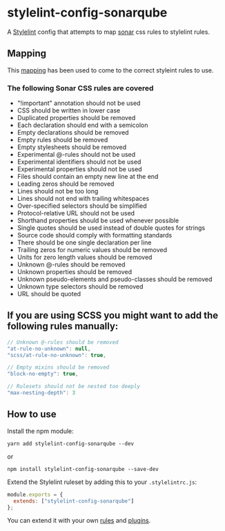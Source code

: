 # stylelint-config-sonarqube

A [Stylelint](https://stylelint.io/) config that attempts to map [sonar](https://www.sonarqube.org/) css rules to stylelint rules.

## Mapping

This [mapping](https://github.com/SymphonyOSF/sonar-css-plugin/blob/master/doc/stylelint-sonarqube-rule-mapping.md) has been used to come to the correct styleint rules to use.

### The following Sonar CSS rules are covered

- "!important" annotation should not be used
- CSS should be written in lower case
- Duplicated properties should be removed
- Each declaration should end with a semicolon
- Empty declarations should be removed
- Empty rules should be removed
- Empty stylesheets should be removed
- Experimental @-rules should not be used
- Experimental identifiers should not be used
- Experimental properties should not be used
- Files should contain an empty new line at the end
- Leading zeros should be removed
- Lines should not be too long
- Lines should not end with trailing whitespaces
- Over-specified selectors should be simplified
- Protocol-relative URL should not be used
- Shorthand properties should be used whenever possible
- Single quotes should be used instead of double quotes for strings
- Source code should comply with formatting standards
- There should be one single declaration per line
- Trailing zeros for numeric values should be removed
- Units for zero length values should be removed
- Unknown @-rules should be removed
- Unknown properties should be removed
- Unknown pseudo-elements and pseudo-classes should be removed
- Unknown type selectors should be removed
- URL should be quoted

## If you are using SCSS you might want to add the following rules manually:

```javascript
// Unknown @-rules should be removed
"at-rule-no-unknown": null,
"scss/at-rule-no-unknown": true,

// Empty mixins should be removed
"block-no-empty": true,

// Rulesets should not be nested too deeply
"max-nesting-depth": 3
```

## How to use

Install the npm module:

```
yarn add stylelint-config-sonarqube --dev
```

or

```
npm install stylelint-config-sonarqube --save-dev
```

Extend the Stylelint ruleset by adding this to your `.stylelintrc.js`:

```javascript
module.exports = {
  extends: ["stylelint-config-sonarqube"]
};
```

You can extend it with your own [rules](https://stylelint.io/user-guide/rules/) and [plugins](https://stylelint.io/user-guide/plugins/).
